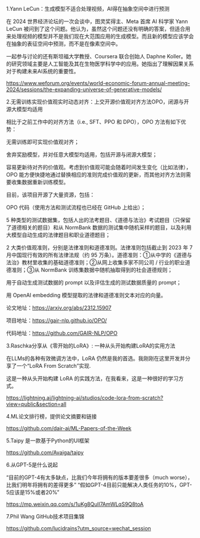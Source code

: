 1.Yann LeCun：生成模型不适合处理视频，AI得在抽象空间中进行预测

在 2024 世界经济论坛的一次会谈中，图灵奖得主、Meta 首席 AI 科学家 Yann LeCun 被问到了这个问题。他认为，虽然这个问题还没有明确的答案，但适合用来处理视频的模型并不是我们现在大范围应用的生成模型。而且新的模型应该学会在抽象的表征空间中预测，而不是在像素空间中。

一起参与讨论的还有斯坦福大学教授、Coursera 联合创始人 Daphne Koller。她的研究领域主要是人工智能及其在生物医学科学中的应用。她指出了理解因果关系对于构建未来AI系统的重要性。

https://www.weforum.org/events/world-economic-forum-annual-meeting-2024/sessions/the-expanding-universe-of-generative-models/


2.无需训练实现价值观实时动态对齐：上交开源价值观对齐方法OPO，闭源与开源大模型均适用

相比于之前工作中的对齐方法（i.e., SFT、PPO 和 DPO），OPO 方法有如下优势：

无需训练即可实现价值观对齐；

舍弃奖励模型，并对任意大模型均适用，包括开源与闭源大模型；

容易更新待对齐的价值观。考虑到价值观可能会随着时间发生变化（比如法律），OPO 能方便快捷地通过替换相应的准则完成价值观的更新，而其他对齐方法则需要收集数据重新训练模型。

目前，该项目开源了大量资源，包括：

OPO 代码（使用方法和测试流程也已经在 GitHub 上给出）；

5 种类型的测试数据集，包括人出的法考题目、《道德与法治》考试题目（只保留了道德相关的题目）和从 NormBank 数据的测试集中随机采样的题目，以及利用大模型自动生成的法律题目和职业道德题目；

2 大类价值观准则，分别是法律准则和道德准则。法律准则包括截止到 2023 年 7 月中国现行有效的所有法律法规（约 95 万条）。道德准则：①从中学的《道德与法治》教材里收集的基础道德准则；②从网上收集多家不同公司 / 行业的职业道德准则；③从 NormBank 训练集数据中随机抽取得到的社会道德规则；

用于自动生成测试数据的 prompt 以及评估生成的测试数据质量的 prompt；

用 OpenAI embedding 模型提取的法律和道德准则文本对应的向量。

论文地址：https://arxiv.org/abs/2312.15907

项目地址：https://gair-nlp.github.io/OPO/

代码地址：https://github.com/GAIR-NLP/OPO


3.Raschka分享从《零开始的LoRA》: 一种从头开始构建LoRA的实用方法

在LLMs的各种有效微调方法中，LoRA 仍然是我的首选。我刚刚在这里开发并分享了一个“LoRA From Scratch”实现.

这是一种从头开始构建 LoRA 的实践方法，在我看来，这是一种很好的学习方式。

https://lightning.ai/lightning-ai/studios/code-lora-from-scratch?view=public&section=all

4.ML论文排行榜，提供论文摘要和链接

https://github.com/dair-ai/ML-Papers-of-the-Week

5.Taipy 是一款基于Python的UI框架

https://github.com/Avaiga/taipy

6.从GPT-5是什么说起

“目前的GPT-4有太多缺点，比我们今年将拥有的版本要差很多（much worse），比我们明年将拥有的差得更多”
“假如GPT-4目前只能解决人类任务的10%，GPT-5应该是15%或者20%”

https://mp.weixin.qq.com/s/1uKg8QulI7AmWLqS9Q8toA

7.Phil Wang GitHub技术项目集锦

https://github.com/lucidrains?utm_source=wechat_session

